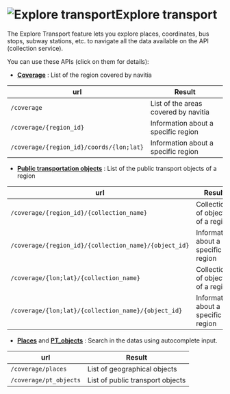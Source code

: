 <a name="explore"></a>![Explore transport](/images/search_places.png)Explore transport
=======================================

The Explore Transport feature lets you explore places, coordinates, bus stops, subway stations, etc. 
to navigate all the data available on the API (collection service). 

You can use these APIs (click on them for details):

-   **[Coverage](#coverage)** : List of the region covered by navitia

| url | Result |
|----------------------------------------------|-------------------------------------|
| `/coverage`                              | List of the areas covered by navitia|
| `/coverage/{region_id}`                  | Information about a specific region |
| `/coverage/{region_id}/coords/{lon;lat}` | Information about a specific region |

-   **[Public transportation objects](#pt-ref)** : List of the public transport
    objects of a region

| url | Result |
|---------------------------------------------------------|-------------------------------------|
| `/coverage/{region_id}/{collection_name}`           | Collection of objects of a region   |
| `/coverage/{region_id}/{collection_name}/{object_id}`     | Information about a specific region |
| `/coverage/{lon;lat}/{collection_name}`             | Collection of objects of a region   |
| `/coverage/{lon;lat}/{collection_name}/{object_id}` | Information about a specific region |

-   **[Places](#places)** and **[PT_objects](#pt-objects)** : Search in the datas using autocomplete input.

| url | Result |
|------------------------------------------------|-------------------------------------|
| `/coverage/places`                         | List of geographical objects        |
| `/coverage/pt_objects`                     | List of public transport objects    |


